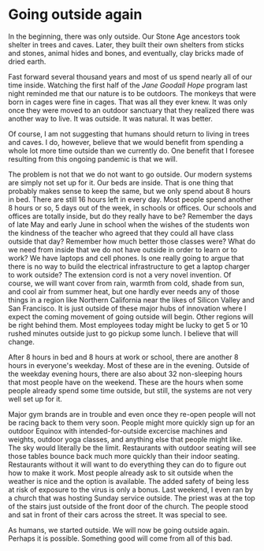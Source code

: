 # Going outside again

In the beginning, there was only outside. Our Stone Age ancestors took shelter in trees and caves. Later, they built their own shelters from sticks and stones, animal hides and bones, and eventually, clay bricks made of dried earth.

Fast forward several thousand years and most of us spend nearly all of our time inside. Watching the first half of the _Jane Goodall Hope_ program last night reminded me that our nature is to be outdoors. The monkeys that were born in cages were fine in cages. That was all they ever knew. It was only once they were moved to an outdoor sanctuary that they realized there was another way to live. It was outside. It was natural. It was better.

Of course, I am not suggesting that humans should return to living in trees and caves. I do, however, believe that we would benefit from spending a whole lot more time outside than we currently do. One benefit that I foresee resulting from this ongoing pandemic is that we will.

The problem is not that we do not want to go outside. Our modern systems are simply not set up for it. Our beds are inside. That is one thing that probably makes sense to keep the same, but we only spend about 8 hours in bed. There are still 16 hours left in every day. Most people spend another 8 hours or so, 5 days out of the week, in schools or offices. Our schools and offices are totally inside, but do they really have to be? Remember the days of late May and early June in school when the wishes of the students won the kindness of the teacher who agreed that they could all have class outside that day? Remember how much better those classes were? What do we need from inside that we do not have outside in order to learn or to work? We have laptops and cell phones. Is one really going to argue that there is no way to build the electrical infrastructure to get a laptop charger to work outside? The extension cord is not a very novel invention. Of course, we will want cover from rain, warmth from cold, shade from sun, and cool air from summer heat, but one hardly ever needs any of those things in a region like Northern California near the likes of Silicon Valley and San Francisco. It is just outside of these major hubs of innovation where I expect the coming movement of going outside will begin. Other regions will be right behind them. Most employees today might be lucky to get 5 or 10 rushed minutes outside just to go pickup some lunch. I believe that will change.

After 8 hours in bed and 8 hours at work or school, there are another 8 hours in everyone's weekday. Most of these are in the evening. Outside of the weekday evening hours, there are also about 32 non-sleeping hours that most people have on the weekend. These are the hours when some people already spend some time outside, but still, the systems are not very well set up for it.

Major gym brands are in trouble and even once they re-open people will not be racing back to them very soon. People might more quickly sign up for an outdoor Equinox with intended-for-outside excercise machines and weights, outdoor yoga classes, and anything else that people might like. The sky would literally be the limit. Restaurants with outdoor seating will see those tables bounce back much more quickly than their indoor seating. Restaurants without it will want to do everything they can do to figure out how to make it work. Most people already ask to sit outside when the weather is nice and the option is available. The added safety of being less at risk of exposure to the virus is only a bonus. Last weekend, I even ran by a church that was hosting Sunday service outside. The priest was at the top of the stairs just outside of the front door of the church. The people stood and sat in front of their cars across the street. It was special to see.

As humans, we started outside. We will now be going outside again. Perhaps it is possible. Something good will come from all of this bad.
